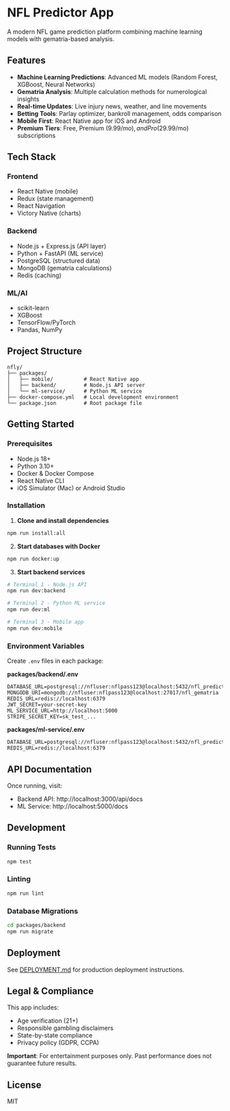 # NFL Predictor App

A modern NFL game prediction platform combining machine learning models with gematria-based analysis.

## Features

- **Machine Learning Predictions**: Advanced ML models (Random Forest, XGBoost, Neural Networks)
- **Gematria Analysis**: Multiple calculation methods for numerological insights
- **Real-time Updates**: Live injury news, weather, and line movements
- **Betting Tools**: Parlay optimizer, bankroll management, odds comparison
- **Mobile First**: React Native app for iOS and Android
- **Premium Tiers**: Free, Premium ($9.99/mo), and Pro ($29.99/mo) subscriptions

## Tech Stack

### Frontend
- React Native (mobile)
- Redux (state management)
- React Navigation
- Victory Native (charts)

### Backend
- Node.js + Express.js (API layer)
- Python + FastAPI (ML service)
- PostgreSQL (structured data)
- MongoDB (gematria calculations)
- Redis (caching)

### ML/AI
- scikit-learn
- XGBoost
- TensorFlow/PyTorch
- Pandas, NumPy

## Project Structure

```
nfly/
├── packages/
│   ├── mobile/          # React Native app
│   ├── backend/         # Node.js API server
│   └── ml-service/      # Python ML service
├── docker-compose.yml   # Local development environment
└── package.json         # Root package file
```

## Getting Started

### Prerequisites
- Node.js 18+
- Python 3.10+
- Docker & Docker Compose
- React Native CLI
- iOS Simulator (Mac) or Android Studio

### Installation

1. **Clone and install dependencies**
```bash
npm run install:all
```

2. **Start databases with Docker**
```bash
npm run docker:up
```

3. **Start backend services**
```bash
# Terminal 1 - Node.js API
npm run dev:backend

# Terminal 2 - Python ML service
npm run dev:ml

# Terminal 3 - Mobile app
npm run dev:mobile
```

### Environment Variables

Create `.env` files in each package:

**packages/backend/.env**
```
DATABASE_URL=postgresql://nfluser:nflpass123@localhost:5432/nfl_predictor
MONGODB_URI=mongodb://nfluser:nflpass123@localhost:27017/nfl_gematria
REDIS_URL=redis://localhost:6379
JWT_SECRET=your-secret-key
ML_SERVICE_URL=http://localhost:5000
STRIPE_SECRET_KEY=sk_test_...
```

**packages/ml-service/.env**
```
DATABASE_URL=postgresql://nfluser:nflpass123@localhost:5432/nfl_predictor
REDIS_URL=redis://localhost:6379
```

## API Documentation

Once running, visit:
- Backend API: http://localhost:3000/api/docs
- ML Service: http://localhost:5000/docs

## Development

### Running Tests
```bash
npm test
```

### Linting
```bash
npm run lint
```

### Database Migrations
```bash
cd packages/backend
npm run migrate
```

## Deployment

See [DEPLOYMENT.md](./DEPLOYMENT.md) for production deployment instructions.

## Legal & Compliance

This app includes:
- Age verification (21+)
- Responsible gambling disclaimers
- State-by-state compliance
- Privacy policy (GDPR, CCPA)

**Important**: For entertainment purposes only. Past performance does not guarantee future results.

## License

MIT
